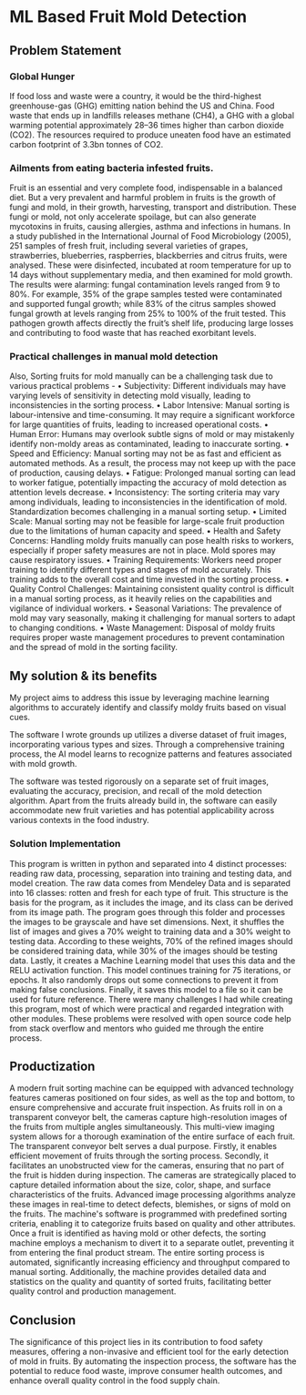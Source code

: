 # ML Based Fruit Mold Detection

## Problem Statement
### Global Hunger

If food loss and waste were a country, it would be the third-highest greenhouse-gas (GHG) emitting nation behind the US and China. Food waste that ends up in landfills releases methane (CH4), a GHG with a global warming potential approximately 28–36 times higher than carbon dioxide (CO2). The resources required to produce uneaten food have an estimated carbon footprint of 3.3bn tonnes of CO2.

### Ailments from eating bacteria infested fruits.
Fruit is an essential and very complete food, indispensable in a balanced diet. But a very prevalent and harmful problem in fruits is the growth of fungi and mold, in their growth, harvesting, transport and distribution. These fungi or mold, not only accelerate spoilage, but can also generate mycotoxins in fruits, causing allergies, asthma and infections in humans.
In a study published in the International Journal of Food Microbiology (2005), 251 samples of fresh fruit, including several varieties of grapes, strawberries, blueberries, raspberries, blackberries and citrus fruits, were analysed. These were disinfected, incubated at room temperature for up to 14 days without supplementary media, and then examined for mold growth. The results were alarming: fungal contamination levels ranged from 9 to 80%. For example, 35% of the grape samples tested were contaminated and supported fungal growth; while 83% of the citrus samples showed fungal growth at levels ranging from 25% to 100% of the fruit tested.
This pathogen growth affects directly the fruit’s shelf life, producing large losses and contributing to food waste that has reached exorbitant levels.

### Practical challenges in manual mold detection
Also, Sorting fruits for mold manually can be a challenging task due to various practical problems -
•	Subjectivity: Different individuals may have varying levels of sensitivity in detecting mold visually, leading to inconsistencies in the sorting process.
•	Labor Intensive: Manual sorting is labour-intensive and time-consuming. It may require a significant workforce for large quantities of fruits, leading to increased operational costs.
•	Human Error: Humans may overlook subtle signs of mold or may mistakenly identify non-moldy areas as contaminated, leading to inaccurate sorting.
•	Speed and Efficiency: Manual sorting may not be as fast and efficient as automated methods. As a result, the process may not keep up with the pace of production, causing delays.
•	Fatigue: Prolonged manual sorting can lead to worker fatigue, potentially impacting the accuracy of mold detection as attention levels decrease.
•	Inconsistency: The sorting criteria may vary among individuals, leading to inconsistencies in the identification of mold. Standardization becomes challenging in a manual sorting setup.
•	Limited Scale: Manual sorting may not be feasible for large-scale fruit production due to the limitations of human capacity and speed.
•	Health and Safety Concerns: Handling moldy fruits manually can pose health risks to workers, especially if proper safety measures are not in place. Mold spores may cause respiratory issues.
•	Training Requirements: Workers need proper training to identify different types and stages of mold accurately. This training adds to the overall cost and time invested in the sorting process.
•	Quality Control Challenges: Maintaining consistent quality control is difficult in a manual sorting process, as it heavily relies on the capabilities and vigilance of individual workers.
•	Seasonal Variations: The prevalence of mold may vary seasonally, making it challenging for manual sorters to adapt to changing conditions.
•	Waste Management: Disposal of moldy fruits requires proper waste management procedures to prevent contamination and the spread of mold in the sorting facility.

## My solution & its benefits
My project aims to address this issue by leveraging machine learning algorithms to accurately identify and classify moldy fruits based on visual cues.

The software I wrote grounds up utilizes a diverse dataset of fruit images, incorporating various types and sizes. Through a comprehensive training process, the AI model learns to recognize patterns and features associated with mold growth.

The software was tested rigorously on a separate set of fruit images, evaluating the accuracy, precision, and recall of the mold detection algorithm. Apart from the fruits already build in, the software can easily accommodate new fruit varieties and has potential applicability across various contexts in the food industry.

### Solution Implementation
This program is written in python and separated into 4 distinct processes: reading raw data, processing, separation into training and testing data, and model creation. The raw data comes from Mendeley Data and is separated into 16 classes: rotten and fresh for each type of fruit. This structure is the basis for the program, as it includes the image, and its class can be derived from its image path. The program goes through this folder and processes the images to be grayscale and have set dimensions. Next, it shuffles the list of images and gives a 70% weight to training data and a 30% weight to testing data. According to these weights, 70% of the refined images should be considered training data, while 30% of the images should be testing data. Lastly, it creates a Machine Learning model that uses this data and the RELU activation function. This model continues training for 75 iterations, or epochs. It also randomly drops out some connections to prevent it from making false conclusions. Finally, it saves this model to a file so it can be used for future reference.
There were many challenges I had while creating this program, most of which were practical and regarded integration with other modules. These problems were resolved with open source code help from stack overflow and mentors who guided me through the entire process.

## Productization 
A modern fruit sorting machine can be equipped with advanced technology features cameras positioned on four sides, as well as the top and bottom, to ensure comprehensive and accurate fruit inspection. As fruits roll in on a transparent conveyor belt, the cameras capture high-resolution images of the fruits from multiple angles simultaneously. This multi-view imaging system allows for a thorough examination of the entire surface of each fruit.
The transparent conveyor belt serves a dual purpose. Firstly, it enables efficient movement of fruits through the sorting process. Secondly, it facilitates an unobstructed view for the cameras, ensuring that no part of the fruit is hidden during inspection.
The cameras are strategically placed to capture detailed information about the size, color, shape, and surface characteristics of the fruits. Advanced image processing algorithms analyze these images in real-time to detect defects, blemishes, or signs of mold on the fruits.
The machine's software is programmed with predefined sorting criteria, enabling it to categorize fruits based on quality and other attributes. Once a fruit is identified as having mold or other defects, the sorting machine employs a mechanism to divert it to a separate outlet, preventing it from entering the final product stream.
The entire sorting process is automated, significantly increasing efficiency and throughput compared to manual sorting. Additionally, the machine provides detailed data and statistics on the quality and quantity of sorted fruits, facilitating better quality control and production management.

## Conclusion 
The significance of this project lies in its contribution to food safety measures, offering a non-invasive and efficient tool for the early detection of mold in fruits. By automating the inspection process, the software has the potential to reduce food waste, improve consumer health outcomes, and enhance overall quality control in the food supply chain.

